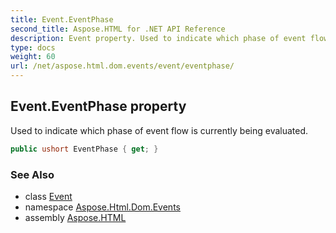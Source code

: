 ```yaml
---
title: Event.EventPhase
second_title: Aspose.HTML for .NET API Reference
description: Event property. Used to indicate which phase of event flow is currently being evaluated
type: docs
weight: 60
url: /net/aspose.html.dom.events/event/eventphase/
---
```

## Event.EventPhase property

Used to indicate which phase of event flow is currently being evaluated.

```csharp
public ushort EventPhase { get; }
```

### See Also

* class [Event](../)
* namespace [Aspose.Html.Dom.Events](../../event/)
* assembly [Aspose.HTML](../../../)
